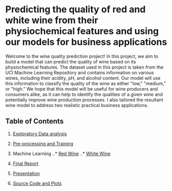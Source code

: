 # Predicting the quality of red and white wine from their physiochemical features and using our models for business applications

Welcome to the wine quality prediction project! In this project, we aim to build a model that can predict the quality of wine based on its physiochemical features. The dataset used in this project is taken from the UCI Machine Learning Repository and contains information on various wines, including their acidity, pH, and alcohol content. Our model will use this information to classify the quality of the wine as either "low," "medium," or "high." We hope that this model will be useful for wine producers and consumers alike, as it can help to identify the qualities of a given wine and potentially improve wine production processes. I also tailored the resultant wine model to address two realistic practical business applications.


## Table of Contents

1. [Exploratory Data analysis](https://github.com/Tchawla182/Predicting-the-quality-of-wine-from-its-chemical-composition/blob/main/WINE%20CAPSTONE%20-%20Exploratory%20Data%20Analysis.ipynb)

2. [Pre-processing and Training](https://github.com/Tchawla182/Predicting-the-quality-of-wine-from-its-chemical-composition/commit/f91a5721630c9d3663d24f267f583b4b280b1313)

3. Machine Learning ..* [Red Wine](https://github.com/Tchawla182/Predicting-the-quality-of-wine-from-its-chemical-composition/commit/6381e96288b52143f9390b0eefba014694f6053b) ..* [White Wine](https://github.com/Tchawla182/Predicting-the-quality-of-wine-from-its-chemical-composition/blob/main/Wine%20Capstone%20-%20White%20Wine%20ML%20Modeling.ipynb)

4. [Final Report](https://github.com/Tchawla182/Predicting-the-quality-of-wine-from-its-chemical-composition/commit/a2221a6eb6a3475564f0bb0419a0cd2dd613f725)

5. [Presentation](https://github.com/Tchawla182/Predicting-the-quality-of-wine-from-its-chemical-composition/blob/main/Predicting%20Wine%20Quality%20Based%20off%20their%20physicochemical%20features.pdf)

6. [Source Code and Plots](https://github.com/Tchawla182/Predicting-the-quality-of-wine-from-its-chemical-composition/tree/main/plots)
